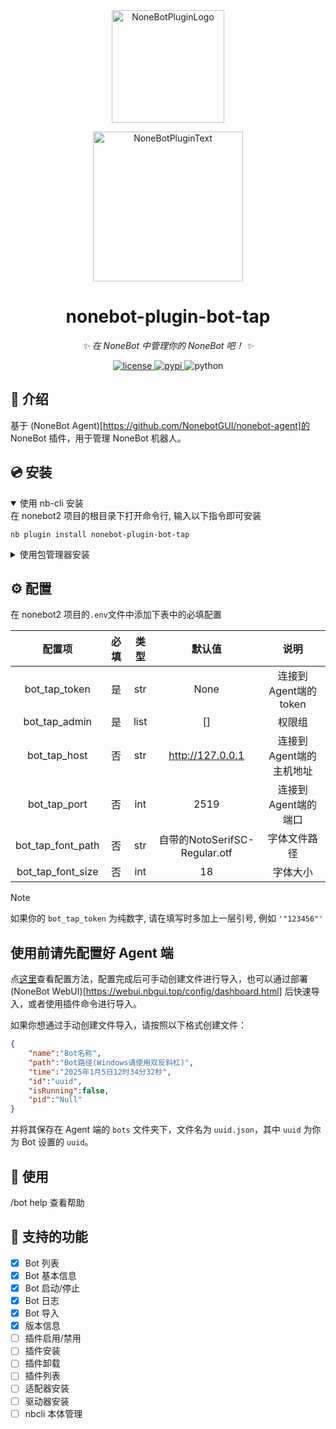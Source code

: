 <div align="center">
  <a href="https://v2.nonebot.dev/store"><img src="https://github.com/A-kirami/nonebot-plugin-template/blob/resources/nbp_logo.png" width="180" height="180" alt="NoneBotPluginLogo"></a>
  <br>
  <p><img src="https://github.com/A-kirami/nonebot-plugin-template/blob/resources/NoneBotPlugin.svg" width="240" alt="NoneBotPluginText"></p>
</div>

<div align="center">

# nonebot-plugin-bot-tap

_✨ 在 NoneBot 中管理你的 NoneBot 吧！ ✨_


<a href="./LICENSE">
    <img src="https://img.shields.io/github/license/owner/nonebot-plugin-bot-tap.svg" alt="license">
</a>
<a href="https://pypi.python.org/pypi/nonebot-plugin-template">
    <img src="https://img.shields.io/pypi/v/nonebot-plugin-template.svg" alt="pypi">
</a>
<img src="https://img.shields.io/badge/python-3.9+-blue.svg" alt="python">

</div>


## 📖 介绍

基于 (NoneBot Agent)[https://github.com/NonebotGUI/nonebot-agent]的 NoneBot 插件，用于管理 NoneBot 机器人。

## 💿 安装

<details open>
<summary>使用 nb-cli 安装</summary>
在 nonebot2 项目的根目录下打开命令行, 输入以下指令即可安装

    nb plugin install nonebot-plugin-bot-tap

</details>

<details>
<summary>使用包管理器安装</summary>
在 nonebot2 项目的插件目录下, 打开命令行, 根据你使用的包管理器, 输入相应的安装命令

<details>
<summary>pip</summary>

    pip install nonebot-plugin-bot-tap
</details>
<details>
<summary>pdm</summary>

    pdm add nonebot-plugin-bot-tap
</details>
<details>
<summary>poetry</summary>

    poetry add nonebot-plugin-bot-tap
</details>
<details>
<summary>conda</summary>

    conda install nonebot-plugin-bot-tap
</details>

打开 nonebot2 项目根目录下的 `pyproject.toml` 文件, 在 `[tool.nonebot]` 部分追加写入

    plugins = ["nonebot_plugin_bot_tap"]

</details>

## ⚙️ 配置

在 nonebot2 项目的`.env`文件中添加下表中的必填配置

| 配置项 | 必填 | 类型 | 默认值 | 说明 |
|:-----:|:----:|:----:|:----:|:----:|
| bot_tap_token | 是 | str | None | 连接到Agent端的token |
| bot_tap_admin | 是 | list | [] | 权限组 |
| bot_tap_host | 否 | str | http://127.0.0.1 | 连接到Agent端的主机地址 |
| bot_tap_port | 否 | int | 2519 | 连接到Agent端的端口 |
| bot_tap_font_path | 否 | str | 自带的NotoSerifSC-Regular.otf | 字体文件路径 |
| bot_tap_font_size | 否 | int | 18 | 字体大小 |

> [!NOTE]
> 如果你的 `bot_tap_token` 为纯数字, 请在填写时多加上一层引号, 例如 `'"123456"'`

## 使用前请先配置好 Agent 端

点[这里](https://webui.nbgui.top/config/nba.html)查看配置方法，配置完成后可手动创建文件进行导入，也可以通过部署 (NoneBot WebUI)[https://webui.nbgui.top/config/dashboard.html] 后快速导入，或者使用插件命令进行导入。

如果你想通过手动创建文件导入，请按照以下格式创建文件：

```json
{
    "name":"Bot名称",
    "path":"Bot路径(Windows请使用双反斜杠)",
    "time":"2025年1月5日12时34分32秒",
    "id":"uuid",
    "isRunning":false,
    "pid":"Null"
}
```
并将其保存在 Agent 端的 `bots` 文件夹下，文件名为 `uuid.json`，其中 `uuid` 为你为 Bot 设置的 `uuid`。


## 🎉 使用
/bot help 查看帮助

## 📑 支持的功能

- [X] Bot 列表
- [X] Bot 基本信息
- [X] Bot 启动/停止
- [X] Bot 日志
- [X] Bot 导入
- [X] 版本信息
- [ ] 插件启用/禁用
- [ ] 插件安装
- [ ] 插件卸载
- [ ] 插件列表
- [ ] 适配器安装
- [ ] 驱动器安装
- [ ] nbcli 本体管理